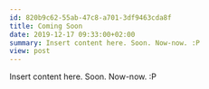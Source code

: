 ```yaml
---
id: 820b9c62-55ab-47c8-a701-3df9463cda8f
title: Coming Soon
date: 2019-12-17 09:33:00+02:00
summary: Insert content here. Soon. Now-now. :P
view: post
---
```


Insert content here. Soon. Now-now. :P
